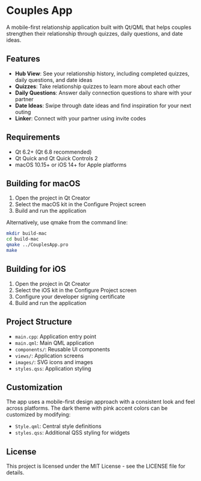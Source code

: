 # Couples App

A mobile-first relationship application built with Qt/QML that helps couples strengthen their relationship through quizzes, daily questions, and date ideas.

## Features

- **Hub View**: See your relationship history, including completed quizzes, daily questions, and date ideas
- **Quizzes**: Take relationship quizzes to learn more about each other
- **Daily Questions**: Answer daily connection questions to share with your partner
- **Date Ideas**: Swipe through date ideas and find inspiration for your next outing
- **Linker**: Connect with your partner using invite codes

## Requirements

- Qt 6.2+ (Qt 6.8 recommended)
- Qt Quick and Qt Quick Controls 2
- macOS 10.15+ or iOS 14+ for Apple platforms

## Building for macOS

1. Open the project in Qt Creator
2. Select the macOS kit in the Configure Project screen
3. Build and run the application

Alternatively, use qmake from the command line:

```bash
mkdir build-mac
cd build-mac
qmake ../CouplesApp.pro
make
```

## Building for iOS

1. Open the project in Qt Creator
2. Select the iOS kit in the Configure Project screen
3. Configure your developer signing certificate
4. Build and run the application

## Project Structure

- `main.cpp`: Application entry point
- `main.qml`: Main QML application
- `components/`: Reusable UI components
- `views/`: Application screens
- `images/`: SVG icons and images
- `styles.qss`: Application styling

## Customization

The app uses a mobile-first design approach with a consistent look and feel across platforms. The dark theme with pink accent colors can be customized by modifying:

- `Style.qml`: Central style definitions
- `styles.qss`: Additional QSS styling for widgets

## License

This project is licensed under the MIT License - see the LICENSE file for details.
